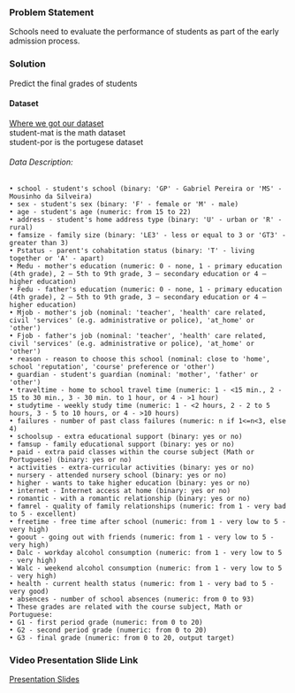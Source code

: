### Problem Statement 
Schools need to evaluate the performance of students as part of the early admission process. 

### Solution 
Predict the final grades of students 

#### Dataset
[Where we got our dataset](https://www.kaggle.com/datasets/uciml/student-alcohol-consumption?resource=download)
<br/>student-mat is the math dataset
<br/>student-por is the portugese dataset

###### Data Description:
	• school - student's school (binary: 'GP' - Gabriel Pereira or 'MS' - Mousinho da Silveira)
	• sex - student's sex (binary: 'F' - female or 'M' - male)
	• age - student's age (numeric: from 15 to 22)
	• address - student's home address type (binary: 'U' - urban or 'R' - rural)
	• famsize - family size (binary: 'LE3' - less or equal to 3 or 'GT3' - greater than 3)
	• Pstatus - parent's cohabitation status (binary: 'T' - living together or 'A' - apart)
	• Medu - mother's education (numeric: 0 - none, 1 - primary education (4th grade), 2 – 5th to 9th grade, 3 – secondary education or 4 – higher education)
	• Fedu - father's education (numeric: 0 - none, 1 - primary education (4th grade), 2 – 5th to 9th grade, 3 – secondary education or 4 – higher education)
	• Mjob - mother's job (nominal: 'teacher', 'health' care related, civil 'services' (e.g. administrative or police), 'at_home' or 'other')
	• Fjob - father's job (nominal: 'teacher', 'health' care related, civil 'services' (e.g. administrative or police), 'at_home' or 'other')
	• reason - reason to choose this school (nominal: close to 'home', school 'reputation', 'course' preference or 'other')
	• guardian - student's guardian (nominal: 'mother', 'father' or 'other')
	• traveltime - home to school travel time (numeric: 1 - <15 min., 2 - 15 to 30 min., 3 - 30 min. to 1 hour, or 4 - >1 hour)
	• studytime - weekly study time (numeric: 1 - <2 hours, 2 - 2 to 5 hours, 3 - 5 to 10 hours, or 4 - >10 hours)
	• failures - number of past class failures (numeric: n if 1<=n<3, else 4)
	• schoolsup - extra educational support (binary: yes or no)
	• famsup - family educational support (binary: yes or no)
	• paid - extra paid classes within the course subject (Math or Portuguese) (binary: yes or no)
	• activities - extra-curricular activities (binary: yes or no)
	• nursery - attended nursery school (binary: yes or no)
	• higher - wants to take higher education (binary: yes or no)
	• internet - Internet access at home (binary: yes or no)
	• romantic - with a romantic relationship (binary: yes or no)
	• famrel - quality of family relationships (numeric: from 1 - very bad to 5 - excellent)
	• freetime - free time after school (numeric: from 1 - very low to 5 - very high)
	• goout - going out with friends (numeric: from 1 - very low to 5 - very high)
	• Dalc - workday alcohol consumption (numeric: from 1 - very low to 5 - very high)
	• Walc - weekend alcohol consumption (numeric: from 1 - very low to 5 - very high)
	• health - current health status (numeric: from 1 - very bad to 5 - very good)
	• absences - number of school absences (numeric: from 0 to 93)
	• These grades are related with the course subject, Math or Portuguese:
	• G1 - first period grade (numeric: from 0 to 20)
	• G2 - second period grade (numeric: from 0 to 20)
 	• G3 - final grade (numeric: from 0 to 20, output target)

### Video Presentation Slide Link
[Presentation Slides](https://docs.google.com/presentation/d/1iafetCM_bZoypa1dB-oSQPS9U3_97gEjsPdnxpw_DiQ/edit?usp=sharing)
